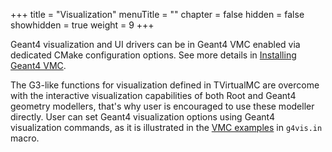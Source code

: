 +++
title = "Visualization"
menuTitle = ""
chapter = false
hidden = false
showhidden = true
weight = 9
+++

Geant4 visualization and UI drivers can be in Geant4 VMC enabled via dedicated CMake configuration options. See more details in [Installing Geant4 VMC](/installation/geant4_vmc/).

The G3-like functions for visualization defined in TVirtualMC are overcome with the interactive visualization capabilities of both Root and Geant4 geometry modellers, that's why user is encouraged to use these modeller directly. User can set Geant4 visualization options using Geant4 visualization commands, as it is illustrated in the [VMC examples](https://vmc-project.github.io/geant4_vmc/examples_html/index.html) in `g4vis.in` macro.


